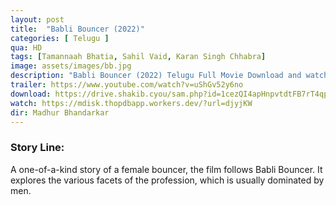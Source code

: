 ```yaml
---
layout: post
title:  "Babli Bouncer (2022)"
categories: [ Telugu ]
qua: HD
tags: [Tamannaah Bhatia, Sahil Vaid, Karan Singh Chhabra]
image: assets/images/bb.jpg
description: "Babli Bouncer (2022) Telugu Full Movie Download and watch online 720p low file size 500 mb."
trailer: https://www.youtube.com/watch?v=uShGv52y6no
download: https://drive.shakib.cyou/sam.php?id=1cezQI4apHnpvtdtFB7rT4qpArRU817f1
watch: https://mdisk.thopdbapp.workers.dev/?url=djyjKW
dir: Madhur Bhandarkar
---
```


### Story Line:
A one-of-a-kind story of a female bouncer, the film follows Babli Bouncer. It explores the various facets of the profession, which is usually dominated by men.

